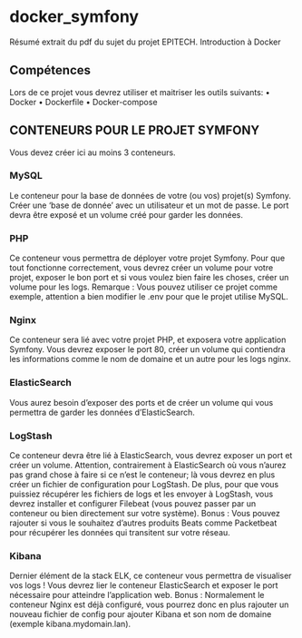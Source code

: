 # docker_symfony

Résumé extrait du pdf du sujet du projet EPITECH. Introduction à Docker

## Compétences
Lors de ce projet vous devrez utiliser et maitriser les outils suivants:
• Docker
• Dockerfile
• Docker-compose

## CONTENEURS POUR LE PROJET SYMFONY
Vous devez créer ici au moins 3 conteneurs.

### MySQL
Le conteneur pour la base de données de votre (ou vos) projet(s) Symfony.
Créer une ‘base de donnée’ avec un utilisateur et un mot de passe.
Le port devra être exposé et un volume créé pour garder les données.

### PHP
Ce conteneur vous permettra de déployer votre projet Symfony.
Pour que tout fonctionne correctement, vous devrez créer un volume pour votre projet, exposer le bon port et si vous voulez bien faire les choses, créer un volume pour les logs.
Remarque : Vous pouvez utiliser ce projet comme exemple, attention a bien modifier le .env pour que le
projet utilise MySQL.

### Nginx
Ce conteneur sera lié avec votre projet PHP, et exposera votre application Symfony.
Vous devrez exposer le port 80, créer un volume qui contiendra les informations comme le nom de domaine et un autre pour les logs nginx.

### ElasticSearch
Vous aurez besoin d’exposer des ports et de créer un volume qui vous permettra de garder les données
d’ElasticSearch.


### LogStash
Ce conteneur devra être lié à ElasticSearch, vous devrez exposer un port et créer un volume.
Attention, contrairement à ElasticSearch où vous n’aurez pas grand chose à faire si ce n’est le conteneur; là vous devrez en plus créer un fichier de configuration pour LogStash.
De plus, pour que vous puissiez récupérer les fichiers de logs et les envoyer à LogStash, vous devrez installer et configurer Filebeat (vous pouvez passer par un conteneur ou bien directement sur votre système).
Bonus : Vous pouvez rajouter si vous le souhaitez d’autres produits Beats comme Packetbeat pour récupérer les données qui transitent sur votre réseau.


### Kibana
Dernier élément de la stack ELK, ce conteneur vous permettra de visualiser vos logs !
Vous devrez lier le conteneur ElasticSearch et exposer le port nécessaire pour atteindre l’application web.
Bonus : Normalement le conteneur Nginx est déjà configuré, vous pourrez donc en plus rajouter un nouveau fichier de config pour ajouter Kibana et son nom de domaine (exemple kibana.mydomain.lan).
